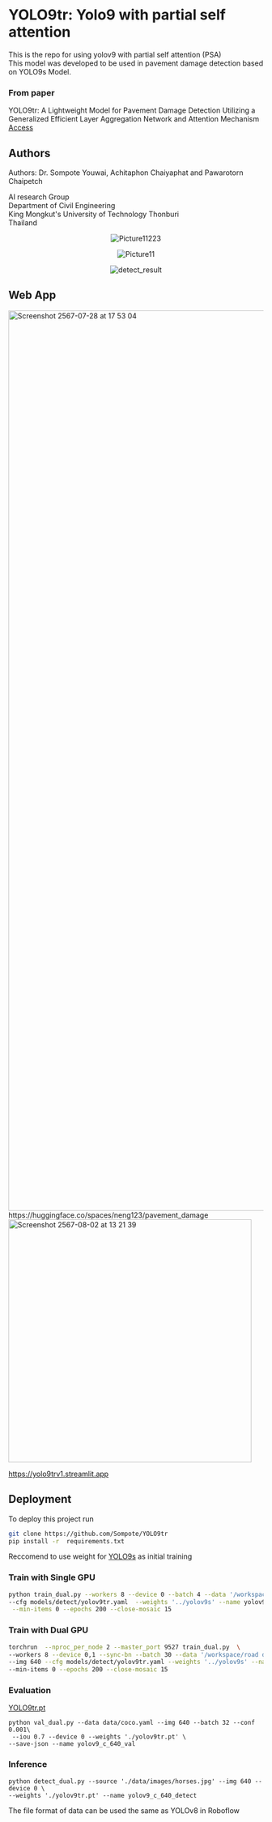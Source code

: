 # YOLO9tr: Yolo9 with partial self attention
This is the repo for using yolov9 with partial self attention (PSA) \
This model was developed to be used in pavement damage detection based on YOLO9s Model. 
### From paper
YOLO9tr: A Lightweight Model for Pavement Damage Detection Utilizing a Generalized Efficient Layer Aggregation Network and Attention Mechanism [Access](https://arxiv.org/abs/2406.11254)

## Authors

Authors: Dr. Sompote Youwai, Achitaphon Chaiyaphat and Pawarotorn Chaipetch

AI research Group \
Department of Civil Engineering\
King Mongkut's University of Technology Thonburi\
Thailand





<p align="center">
  <img src="https://github.com/Sompote/YOLO9tr/assets/62241733/40d64fae-23ac-46a9-a62b-5f5eb99553a0" alt="Picture11223"/>
</p>
<p align="center">
  <img src="https://github.com/Sompote/YOLO9tr/assets/62241733/851ad8f3-f92a-43af-a481-c7c83b6e6269" alt="Picture11"/>
</p>
<p align="center">
  <img src="https://github.com/Sompote/YOLO9tr/assets/62241733/902aa180-73fd-422e-985f-28a09166f52f" alt="detect_result"/>
</p>


## Web App

<img width="1778" alt="Screenshot 2567-07-28 at 17 53 04" src="https://github.com/user-attachments/assets/3939f914-c864-4e86-9069-16935b4f6038">
https://huggingface.co/spaces/neng123/pavement_damage




<img width="480" alt="Screenshot 2567-08-02 at 13 21 39" src="https://github.com/user-attachments/assets/f159d363-06c8-4327-b5f0-5612fd0b72b8">

https://yolo9trv1.streamlit.app

## Deployment

To deploy this project run

```bash
git clone https://github.com/Sompote/YOLO9tr
pip install -r  requirements.txt
```


Reccomend to use weight for [YOLO9s](https://github.com/WongKinYiu/yolov9/releases/download/v0.1/yolov9-s.pt) as initial training


### Train with Single GPU
 ```bash
 python train_dual.py --workers 8 --device 0 --batch 4 --data '/workspace/6400 images/data.yaml' --img 640 \
 --cfg models/detect/yolov9tr.yaml  --weights '../yolov9s' --name yolov9-tr --hyp hyp.scratch-high.yaml\
  --min-items 0 --epochs 200 --close-mosaic 15

```


### Train with Dual GPU
 ```bash
 torchrun  --nproc_per_node 2 --master_port 9527 train_dual.py  \
--workers 8 --device 0,1 --sync-bn --batch 30 --data '/workspace/road damage/data.yaml'  \
--img 640 --cfg models/detect/yolov9tr.yaml --weights '../yolov9s' --name yolov9-c --hyp hyp.scratch-high.yaml \
--min-items 0 --epochs 200 --close-mosaic 15
```



### Evaluation
[YOLO9tr.pt](https://drive.google.com/file/d/1DtXXICCulTPN8DP4HbVLP3T3sk5BP5HI/view?usp=share_link)
```
python val_dual.py --data data/coco.yaml --img 640 --batch 32 --conf 0.001\
 --iou 0.7 --device 0 --weights './yolov9tr.pt' \
--save-json --name yolov9_c_640_val
```
### Inference
```
python detect_dual.py --source './data/images/horses.jpg' --img 640 --device 0 \
--weights './yolov9tr.pt' --name yolov9_c_640_detect
```
The file format of data can be used the same as YOLOv8 in Roboflow




